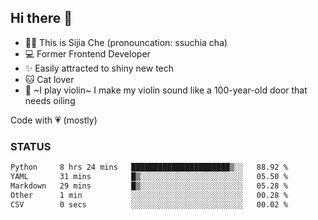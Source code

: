 ## Hi there 👋

- 🙋‍♀️ This is Sijia Che (pronouncation: ssuchia cha)
- 💻 Former Frontend Developer
- ✨ Easily attracted to shiny new tech
- 🐱 Cat lover
- 🌟 ~I play violin~ I make my violin sound like a 100-year-old door that needs oiling

Code with 💗 (mostly)

### STATUS
<!--START_SECTION:waka-->

```txt
Python     8 hrs 24 mins   ██████████████████████▒░░   88.92 %
YAML       31 mins         █▒░░░░░░░░░░░░░░░░░░░░░░░   05.50 %
Markdown   29 mins         █▒░░░░░░░░░░░░░░░░░░░░░░░   05.28 %
Other      1 min           ░░░░░░░░░░░░░░░░░░░░░░░░░   00.28 %
CSV        0 secs          ░░░░░░░░░░░░░░░░░░░░░░░░░   00.02 %
```

<!--END_SECTION:waka-->
